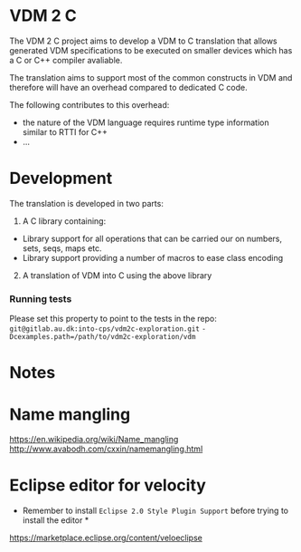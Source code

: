 # VDM 2 C

The VDM 2 C project aims to develop a VDM to C translation that allows generated VDM specifications to be executed on smaller devices which has a C or C++ compiler avaliable.

The translation aims to support most of the common constructs in VDM and therefore will have an overhead compared to dedicated C code. 

The following contributes to this overhead:

* the nature of the VDM language requires runtime type information similar to RTTI for C++
* ...


# Development

The translation is developed in two parts:

1. A C library containing:
 * Library support for all operations that can be carried our on numbers, sets, seqs, maps etc.
 * Library support providing a number of macros to ease class encoding
2. A translation of VDM into C using the above library

### Running tests

Please set this property to point to the tests in the repo: `git@gitlab.au.dk:into-cps/vdm2c-exploration.git`
`-Dcexamples.path=/path/to/vdm2c-exploration/vdm`

# Notes

# Name mangling

https://en.wikipedia.org/wiki/Name_mangling
http://www.avabodh.com/cxxin/namemangling.html

# Eclipse editor for velocity

* Remember to install `Eclipse 2.0 Style Plugin Support` before trying to install the editor *

https://marketplace.eclipse.org/content/veloeclipse
